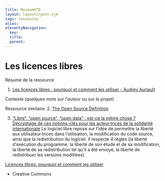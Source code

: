 ```yaml
---
title: MuseumXTD
layout: layouts/post.njk
tags: ressource
alias: 
eleventyNavigation:
  key: 
  title:
  parent: 
---
```

# Les licences libres

Résumé de la ressource

1. [Les licences libres : pourquoi et comment les utiliser - Audrey Auriault](https://videos.yeswiki.net/w/4czo3hiwJaDYM5aLkQAweu)
  
Contexte (*quelques mots sur l'auteur ou sur le projet*)


Ressource similaire: 
2. [The Open Source Definition](https://opensource.org/docs/osd)

3. [“Libre”, “open source”, “open data” : est-ce la même chose ? Décryptage de ces notions-clés pour les acteur·trices de la solidarité internationale](https://www.im-portal.org/blogs/libre-open-source-open-data-decryptage-notions-cles-pour-les-acteurs-solidarite-internationale)
   Le logiciel libre repose sur l’idée de permettre la liberté aux utilisateur·trices dans l’utilisation, la modification du code source, ainsi que la redistribution du logiciel. Il respecte 4 règles (la liberté d'exécution du programme, la liberté de son étude et de sa modification, la liberté de sa redistribution tel qu'il a été envoyé, la liberté de redistribuer les versions modifiées). 
   
[Licences libres: pourquoi et comment les utiliser](https://videos.yeswiki.net/w/4czo3hiwJaDYM5aLkQAweu)

+ Creative Commons